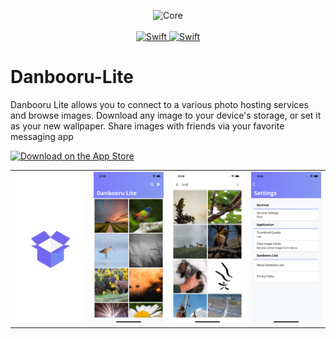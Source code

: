 
<p align="center">
    <img src="https://raw.githubusercontent.com/satishbabariya/Danbooru-Lite/master/Assets/logo.png" height="200" alt="Core">
    <br>
    <br>
    <a href="http://swift.org/">
        <img src="https://img.shields.io/badge/language-swift4-f48041.svg?style=for-the-badge" alt="Swift">
    </a>
    <a href="http://swift.org/">
        <img src="https://img.shields.io/badge/platforms-iPhone%20%20iPad-f48041.svg?style=for-the-badge" alt="Swift">
    </a>
</p>

# Danbooru-Lite 
Danbooru Lite allows you to connect to a various photo hosting services and browse images. Download any image to your device's storage, or set it as your new wallpaper. Share images with friends via your favorite messaging app


[![Download on the App Store](https://linkmaker.itunes.apple.com/images/badges/en-us/badge_appstore-lrg.svg)](https://itunes.apple.com/app/danbooru-lite/id1338782992)


|||||
| ---------- | ---------- | ---------- | ---------- | 
|![Screenshots1](Assets/01.jpg)|![Screenshots1](Assets/02.jpg)|![Screenshots1](Assets/03.jpg)|![Screenshots1](Assets/04.jpg)|


